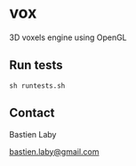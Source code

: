 # vox

3D voxels engine using OpenGL


## Run tests

`sh runtests.sh`

## Contact

Bastien Laby

bastien.laby@gmail.com